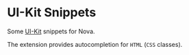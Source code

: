 # UI-Kit Snippets

Some [UI-Kit](https://getuikit.com/) snippets for Nova.

The extension provides autocompletion for `HTML` (`CSS` classes).
